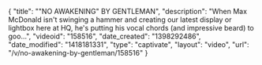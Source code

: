 {
    "title": "\"NO AWAKENING\" BY GENTLEMAN",
    "description": "When Max McDonald isn't swinging a hammer and creating our latest display or lightbox here at HQ, he's putting his vocal chords (and impressive beard) to goo...",
    "videoid": "158516",
    "date_created": "1398292486",
    "date_modified": "1418181331",
    "type": "captivate",
    "layout": "video",
    "url": "\/v\/no-awakening-by-gentleman\/158516"
}
